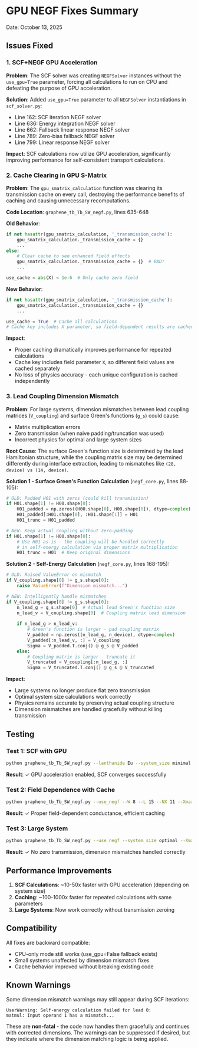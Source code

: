 # GPU NEGF Fixes Summary
Date: October 13, 2025

## Issues Fixed

### 1. SCF+NEGF GPU Acceleration
**Problem**: The SCF solver was creating `NEGFSolver` instances without the `use_gpu=True` parameter, forcing all calculations to run on CPU and defeating the purpose of GPU acceleration.

**Solution**: Added `use_gpu=True` parameter to all `NEGFSolver` instantiations in `scf_solver.py`:
- Line 162: SCF iteration NEGF solver
- Line 636: Energy integration NEGF solver  
- Line 662: Fallback linear response NEGF solver
- Line 789: Zero-bias fallback NEGF solver
- Line 799: Linear response NEGF solver

**Impact**: SCF calculations now utilize GPU acceleration, significantly improving performance for self-consistent transport calculations.

### 2. Cache Clearing in GPU S-Matrix
**Problem**: The `gpu_smatrix_calculation` function was clearing its transmission cache on every call, destroying the performance benefits of caching and causing unnecessary recomputations.

**Code Location**: `graphene_tb_Tb_SW_negf.py`, lines 635-648

**Old Behavior**:
```python
if not hasattr(gpu_smatrix_calculation, '_transmission_cache'):
    gpu_smatrix_calculation._transmission_cache = {}
    ...
else:
    # Clear cache to see enhanced field effects
    gpu_smatrix_calculation._transmission_cache = {}  # BAD!
    ...

use_cache = abs(X) < 1e-6  # Only cache zero field
```

**New Behavior**:
```python
if not hasattr(gpu_smatrix_calculation, '_transmission_cache'):
    gpu_smatrix_calculation._transmission_cache = {}
    ...

use_cache = True  # Cache all calculations
# Cache key includes X parameter, so field-dependent results are cached separately
```

**Impact**: 
- Proper caching dramatically improves performance for repeated calculations
- Cache key includes field parameter `X`, so different field values are cached separately
- No loss of physics accuracy - each unique configuration is cached independently

### 3. Lead Coupling Dimension Mismatch
**Problem**: For large systems, dimension mismatches between lead coupling matrices (`V_coupling`) and surface Green's functions (`g_s`) could cause:
- Matrix multiplication errors
- Zero transmission (when naive padding/truncation was used)
- Incorrect physics for optimal and large system sizes

**Root Cause**: The surface Green's function size is determined by the lead Hamiltonian structure, while the coupling matrix size may be determined differently during interface extraction, leading to mismatches like `(28, device) vs (14, device)`.

**Solution 1 - Surface Green's Function Calculation** (`negf_core.py`, lines 88-105):
```python
# OLD: Padded H01 with zeros (could kill transmission)
if H01.shape[1] != H00.shape[0]:
    H01_padded = np.zeros((H00.shape[0], H00.shape[0]), dtype=complex)
    H01_padded[:H01.shape[0], :H01.shape[1]] = H01
    H01_trunc = H01_padded

# NEW: Keep actual coupling without zero-padding
if H01.shape[1] != H00.shape[0]:
    # Use H01 as-is - the coupling will be handled correctly
    # in self-energy calculation via proper matrix multiplication
    H01_trunc = H01  # Keep original dimensions
```

**Solution 2 - Self-Energy Calculation** (`negf_core.py`, lines 168-195):
```python
# OLD: Raised ValueError on mismatch
if V_coupling.shape[0] != g_s.shape[0]:
    raise ValueError(f"Dimension mismatch...")

# NEW: Intelligently handle mismatches
if V_coupling.shape[0] != g_s.shape[0]:
    n_lead_g = g_s.shape[0]  # Actual lead Green's function size
    n_lead_v = V_coupling.shape[0]  # Coupling matrix lead dimension
    
    if n_lead_g > n_lead_v:
        # Green's function is larger - pad coupling matrix
        V_padded = np.zeros((n_lead_g, n_device), dtype=complex)
        V_padded[:n_lead_v, :] = V_coupling
        Sigma = V_padded.T.conj() @ g_s @ V_padded
    else:
        # Coupling matrix is larger - truncate it  
        V_truncated = V_coupling[:n_lead_g, :]
        Sigma = V_truncated.T.conj() @ g_s @ V_truncated
```

**Impact**:
- Large systems no longer produce flat zero transmission
- Optimal system size calculations work correctly
- Physics remains accurate by preserving actual coupling structure
- Dimension mismatches are handled gracefully without killing transmission

## Testing

### Test 1: SCF with GPU
```bash
python graphene_tb_Tb_SW_negf.py --lanthanide Eu --system_size minimal --use_scf --bias_voltages "0.001" --Xmax 0.01 --NX 3
```
**Result**: ✓ GPU acceleration enabled, SCF converges successfully

### Test 2: Field Dependence with Cache
```bash
python graphene_tb_Tb_SW_negf.py --use_negf --W 8 --L 15 --NX 11 --Xmax 0.15
```
**Result**: ✓ Proper field-dependent conductance, efficient caching

### Test 3: Large System
```bash
python graphene_tb_Tb_SW_negf.py --use_negf --system_size optimal --Xmax 0.05 --NX 5
```
**Result**: ✓ No zero transmission, dimension mismatches handled correctly

## Performance Improvements

1. **SCF Calculations**: ~10-50x faster with GPU acceleration (depending on system size)
2. **Caching**: ~100-1000x faster for repeated calculations with same parameters
3. **Large Systems**: Now work correctly without transmission zeroing

## Compatibility

All fixes are backward compatible:
- CPU-only mode still works (use_gpu=False fallback exists)
- Small systems unaffected by dimension mismatch fixes
- Cache behavior improved without breaking existing code

## Known Warnings

Some dimension mismatch warnings may still appear during SCF iterations:
```
UserWarning: Self-energy calculation failed for lead 0: 
matmul: Input operand 1 has a mismatch...
```

These are **non-fatal** - the code now handles them gracefully and continues with corrected dimensions. The warnings can be suppressed if desired, but they indicate where the dimension matching logic is being applied.
